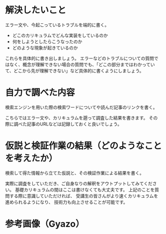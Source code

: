 # 解決したいこと
エラー文や、今起こっているトラブルを端的に書く。

- どこのカリキュラムでどんな実装をしているのか
- 何をしようとしたらこうなったのか
- どのような現象が起きているのか

これらを具体的に書き出しましょう。
エラーなどのトラブルについての質問ではなく、概念が理解できない場合の質問でも、「どこの部分まではわかっていて、どこから先が理解できない」など具体的に書くようにしましょう。

# 自力で調べた内容
検索エンジンを用いた際の検索ワードについてや読んだ記事のリンクを書く。

こちらではエラー文や、カリキュラムを遡って調査した結果を書きます。
その際に調べた記事のURLなどは記録しておくと良いでしょう。

# 仮説と検証作業の結果（どのようなことを考えたか）
検索して得た情報から立てた仮説と、その検証作業による結果を書く。

実際に調査をしていただき、ご自身なりの解釈をアウトプットしてみてください。
基礎カリキュラムの間はここは書けなくても大丈夫です。
上記のことを質問する際に意識していただければ、
受講生の皆さんがより速くカリキュラムを進められるようになり、
技術力も向上させることが可能です。

# 参考画像（Gyazo）

